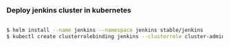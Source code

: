 ### Deploy jenkins cluster in kubernetes



```sh

$ helm install --name jenkins --namespace jenkins stable/jenkins
$ kubectl create clusterrolebinding jenkins --clusterrole cluster-admin --serviceaccount=jenkins:default


```

